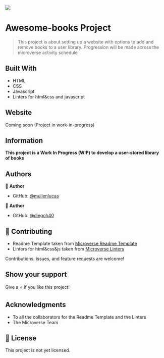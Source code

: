 ![](https://img.shields.io/badge/Microverse-blueviolet)

# Awesome-books Project

> This project is about setting up a website with options to add and remove books to a user library. Progression will be made across the microverse activity schedule

## Built With

- HTML
- CSS
- Javascript
- Linters for html&css and javascript

## Website

Coming soon (Project in work-in-progress)

## Information

**This project is a Work In Progress (WIP) to develop a user-stored library of books**

## Authors

👤 **Author**

- GitHub: [@mullenlucas](https://github.com/mullenlucas)

👤 **Author**

- GitHub: [@diegoh40](https://github.com/diegoh40)

## 🤝 Contributing

 - Readme Template taken from [Microverse Readme Template](https://github.com/microverseinc/readme-template)
 - Linters for html&css&js taken from [Microverse Linters](https://github.com/microverseinc/linters-config)
 
Contributions, issues, and feature requests are welcome!

## Show your support

Give a ⭐️ if you like this project!

## Acknowledgments

- To all the collaborators for the Readme Template and the Linters
- The Microverse Team

## 📝 License

This project is not yet licensed.